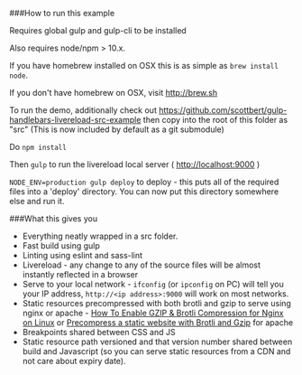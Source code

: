 ###How to run this example

Requires global gulp and gulp-cli to be installed

Also requires node/npm > 10.x.

If you have homebrew installed on OSX this is as simple as `brew install node`.

If you don't have homebrew on OSX, visit http://brew.sh

To run the demo, additionally check out https://github.com/scottbert/gulp-handlebars-livereload-src-example then copy into the root of this folder as "src" (This is now included by default as a git submodule)

Do ```npm install```

Then ```gulp``` to run the livereload local server ( [http://localhost:9000](http://localhost:9000) )

```NODE_ENV=production gulp deploy``` to deploy - this puts all of the required files into a 'deploy' directory. You can now put this directory somewhere else and run it.

###What this gives you

* Everything neatly wrapped in a src folder.
* Fast build using gulp
* Linting using eslint and sass-lint
* Livereload - any change to any of the source files will be almost instantly reflected in a browser
* Serve to your local network - ```ifconfig``` (or ```ipconfig``` on PC) will tell you your IP address, ```http://<ip address>:9000``` will work on most networks.
* Static resources precompressed with both brotli and gzip to serve using nginx or apache - [How To Enable GZIP & Brotli Compression for Nginx on Linux](https://computingforgeeks.com/how-to-enable-gzip-brotli-compression-for-nginx-on-linux/) or [Precompress a static website with Brotli and Gzip](https://damien.pobel.fr/post/precompress-brotli-gzip-static-site/) for apache
* Breakpoints shared between CSS and JS
* Static resource path versioned and that version number shared between build and Javascript (so you can serve static resources from a CDN and not care about expiry date).
